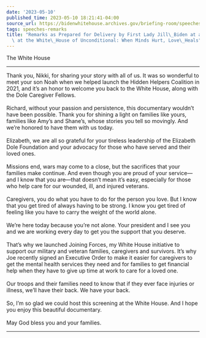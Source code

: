 ```yaml
---
date: '2023-05-10'
published_time: 2023-05-10 18:21:41-04:00
source_url: https://bidenwhitehouse.archives.gov/briefing-room/speeches-remarks/2023/05/10/remarks-as-prepared-for-delivery-by-first-lady-jill-biden-at-a-film-screening-at-the-white-house-of-unconditional-when-minds-hurt-love-heals/
tags: speeches-remarks
title: "Remarks as Prepared for Delivery by First Lady Jill\_Biden at a Film Screening\
  \ at the White\_House of Unconditional: When Minds Hurt, Love\_Heals"
---
```

 
The White House

------------------------------------------------------------------------

Thank you, Nikki, for sharing your story with all of us. It was so
wonderful to meet your son Noah when we helped launch the Hidden Helpers
Coalition in 2021, and it’s an honor to welcome you back to the White
House, along with the Dole Caregiver Fellows.    
   
Richard, without your passion and persistence, this documentary wouldn’t
have been possible. Thank you for shining a light on families like
yours, families like Amy’s and Shane’s, whose stories you tell so
movingly. And we’re honored to have them with us today.   
   
Elizabeth, we are all so grateful for your tireless leadership of the
Elizabeth Dole Foundation and your advocacy for those who have served
and their loved ones.   
   
Missions end, wars may come to a close, but the sacrifices that your
families make continue. And even though you are proud of your
service—and I know that you are—that doesn’t mean it’s easy, especially
for those who help care for our wounded, ill, and injured veterans.   
   
Caregivers, you do what you have to do for the person you love. But I
know that you get tired of always having to be strong. I know you get
tired of feeling like you have to carry the weight of the world
alone.   
   
We’re here today because you’re not alone. Your president and I see you
and we are working every day to get you the support that you deserve.  
   
That’s why we launched Joining Forces, my White House initiative to
support our military and veteran families, caregivers and survivors.
It’s why Joe recently signed an Executive Order to make it easier for
caregivers to get the mental health services they need and for families
to get financial help when they have to give up time at work to care for
a loved one.   
   
Our troops and their families need to know that if they ever face
injuries or illness, we’ll have their back. We have your back.  
   
So, I’m so glad we could host this screening at the White House. And I
hope you enjoy this beautiful documentary.   
   
May God bless you and your families.

------------------------------------------------------------------------
